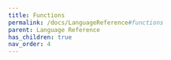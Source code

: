 ```yaml
---
title: Functions
permalink: /docs/LanguageReference#functions
parent: Language Reference
has_children: true
nav_order: 4
---
```

